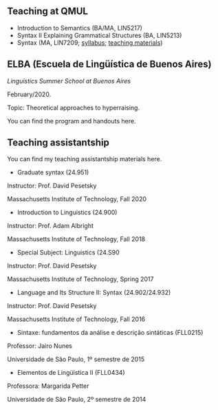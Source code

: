 ## Teaching at QMUL
+ Introduction to Semantics (BA/MA, LIN5217)
+ Syntax II Explaining Grammatical Structures (BA, LIN5213)
+ Syntax (MA, LIN7209; [syllabus](https://sznfng.github.io/Syllabus_QMUL_Fall_2021_LIN7209.pdf); [teaching materials](https://www.dropbox.com/sh/kl42lu5d1can1uz/AAB1sf3FX8V0Q3hdynVfhIGVa?dl=0))

## ELBA (Escuela de Lingüística de Buenos Aires)

_Linguistics Summer School at Buenos Aires_

February/2020.

Topic: Theoretical approaches to hyperraising.

You can find the program and handouts here.

## Teaching assistantship

You can find my teaching assistantship materials here.

+ Graduate syntax (24.951)

Instructor: Prof. David Pesetsky

Massachusetts Institute of Technology, Fall 2020

+ Introduction to Linguistics (24.900)

Instructor: Prof. Adam Albright

Massachusetts Institute of Technology, Fall 2018

+ Special Subject: Linguistics (24.S90

Instructor: Prof. David Pesetsky

Massachusetts Institute of Technology, Spring 2017

+ Language and Its Structure II: Syntax (24.902/24.932)

Instructor: Prof. David Pesetsky

Massachusetts Institute of Technology, Fall 2016

+ Sintaxe: fundamentos da análise e descrição sintáticas (FLL0215)

Professor: Jairo Nunes

Universidade de São Paulo, 1º semestre de 2015

+ Elementos de Lingüística II (FLL0434)

Professora: Margarida Petter

Universidade de São Paulo, 2º semestre de 2014
